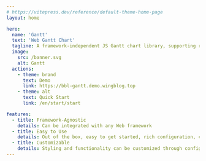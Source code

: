 ```yaml
---
# https://vitepress.dev/reference/default-theme-home-page
layout: home

hero:
  name: 'Gantt'
  text: 'Web Gantt Chart'
  tagline: A framework-independent JS Gantt chart library, supporting resize, drag-and-drop to create new tasks, custom styling, and duration mode functionalities.
  image:
    src: /banner.svg
    alt: Gantt
  actions:
    - theme: brand
      text: Demo
      link: https://bbl-gantt.demo.wingblog.top
    - theme: alt
      text: Quick Start
      link: /en/start/start

features:
  - title: Framework-Agnostic
    details: Can be integrated with any Web framework
  - title: Easy to Use
    details: Out of the box, easy to get started, rich configuration, clear documentation
  - title: Customizable
    details: Styling and functionality can be customized through configuration items
---
```


